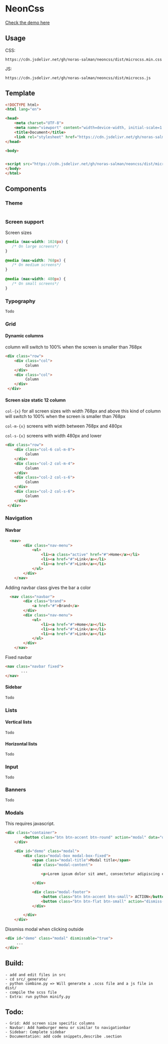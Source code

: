 # NeonCss

[Check the demo here](https://noras-salman.github.io/neoncss/)

## Usage
CSS:
```
https://cdn.jsdelivr.net/gh/noras-salman/neoncss/dist/microcss.min.css

```
JS:
```
https://cdn.jsdelivr.net/gh/noras-salman/neoncss/dist/microcss.js
```


## Template
```html
<!DOCTYPE html>
<html lang="en">

<head>
    <meta charset="UTF-8">
    <meta name="viewport" content="width=device-width, initial-scale=1.0">
    <title>Document</title>
    <link rel="stylesheet" href="https://cdn.jsdelivr.net/gh/noras-salman/neoncss/dist/microcss.js">
</head>

<body>


<script src="https://cdn.jsdelivr.net/gh/noras-salman/neoncss/dist/microcss.js"></script>
</body>
</html>
```

## Components

### Theme
```css

```

### Screen support
Screen sizes
```css
@media (max-width: 1024px) {
   /* On large screens*/
}
    
@media (max-width: 768px) {
   /* On medium screens*/
}
    
@media (max-width: 480px) {
   /* On small screens*/
}
```

### Typography
```
Todo
```

### Grid

#### Dynamic columns

column will switch to 100% when the screen is smaller than 768px
```html
<div class="row">
    <div class="col">
         Column
    </div>
    <div class="col">
         Column
    </div>
 </div>
```

#### Screen size static 12 column

`col-{x}` for all screen sizes with width 768px and above
this kind of column will switch to 100% when the screen is smaller than 768px

`col-m-{x}` screens with width between 768px  and 480px

`col-s-{x}` screens with width 480px and lower
```html
<div class="row">
    <div class="col-6 col-m-8">
         Column
    </div>
    <div class="col-2 col-m-4">
         Column
    </div>
    <div class="col-2 col-s-6">
         Column
    </div>
    <div class="col-2 col-s-6">
         Column
    </div>
 </div>
```



### Navigation
#### Navbar
```html
  <nav>
        <div class="nav-menu">
            <ul>
                <li><a class="active" href="#">Home</a></li>
                <li><a href="#">Link</a></li>
                <li><a href="#">Link</a></li>
            </ul>
        </div>
    </nav>
```
Adding navbar class gives the bar a color
```html
  <nav class="navbar">
        <div class="brand">
            <a href="#">Brand</a>
        </div>
        <div class="nav-menu">
            <ul>
                <li><a href="#">Home</a></li>
                <li><a href="#">Link</a></li>
                <li><a href="#">Link</a></li>
            </ul>
        </div>
    </nav>
```
Fixed navbar
```html
<nav class="navbar fixed">
       ...
</nav>
```


#### Sidebar
```
Todo
```

### Lists
#### Vertical lists
```
Todo
```
#### Horizontal lists
```
Todo
```

### Input
```
Todo
```

### Banners
```
Todo
```

### Modals
This requires javascript.
```html
<div class="container">
        <button class="btn btn-accent btn-round" action="modal" data="demo">Open Modal</button>
    </div>

    <div id="demo" class="modal">
        <div class="modal-box modal-box-fixed">
            <span class="modal-title">Modal title</span>
            <div class="modal-content">

                <p>Lorem ipsum dolor sit amet, consectetur adipiscing elit, sed do eiusmod tempor incididunt ut labore et dolore magna aliqua. </p>

            </div>

            <div class="modal-footer">
                <button class="btn btn-accent btn-small"> ACTION</button>
                <button class="btn btn-flat btn-small" action="dismiss-modal"> CLOSE</button>
            </div>

        </div>
    </div>
```

Dissmiss modal when clicking outside
```html
<div id="demo" class="modal" dismissable="true">
     ...
</div>    
```

## Build: 
    - add and edit files in src
    - cd src/_generate/
    - python combine.py => Will generate a .scss file and a js file in dist/
    - compile the scss file
    - Extra: run python minify.py

## Todo: 
    - Grid: Add screen size specific columns
    - Navbar: Add hamburger menu or similar to navigationbar
    - Sidebar: Complete sidebar 
    - Documentation: add code snippets,describe .section